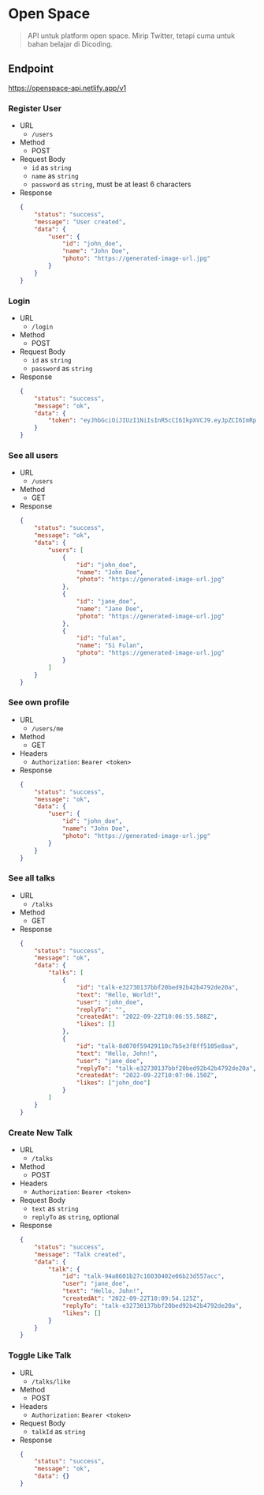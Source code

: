 # Open Space

> API untuk platform open space. Mirip Twitter, tetapi cuma untuk bahan belajar di Dicoding.

## Endpoint 
https://openspace-api.netlify.app/v1


### Register User
- URL
  - `/users`
- Method
  - POST
- Request Body
  - `id` as `string`
  - `name` as `string`
  - `password` as `string`, must be at least 6 characters
- Response
    ```json
    {
        "status": "success",
        "message": "User created",
        "data": {
            "user": {
                "id": "john_doe",
                "name": "John Doe",
                "photo": "https://generated-image-url.jpg"
            }
        }
    }
    ```

### Login
- URL
  - `/login`
- Method
  - POST
- Request Body
  - `id` as `string`
  - `password` as `string`
- Response
    ```json
    {
        "status": "success",
        "message": "ok",
        "data": {
            "token": "eyJhbGciOiJIUzI1NiIsInR5cCI6IkpXVCJ9.eyJpZCI6ImRpbWFzMiIsIm5hbWUiOiJEaW1hcyBTYXB1dHJhIiwicGhvdG8iOiJodHRwczovL3VpLWF2YXRhcnMuY29tL2FwaS8_bmFtZT1EaW1hcyBTYXB1dHJhJmJhY2tncm91bmQ9cmFuZG9tIiwiaXNfcGVybWFuZW50IjpmYWxzZSwiaWF0IjoxNjYzODQwNzY0fQ._HrzpinFYX_m9WfvM-lGCdVrnhnaGHhzt1e6eATE1Iw"
        }
   }
    ```

### See all users
- URL
  - `/users`
- Method
  - GET
- Response
    ```json
    {
        "status": "success",
        "message": "ok",
        "data": {
            "users": [
                {
                    "id": "john_doe",
                    "name": "John Doe",
                    "photo": "https://generated-image-url.jpg"
                },
                {
                    "id": "jane_doe",
                    "name": "Jane Doe",
                    "photo": "https://generated-image-url.jpg"
                },
                {
                    "id": "fulan",
                    "name": "Si Fulan",
                    "photo": "https://generated-image-url.jpg"
                }
            ]
        }
    }
    ```

### See own profile
- URL
  - `/users/me`
- Method
  - GET
- Headers
  - `Authorization`: `Bearer <token>`
- Response
    ```json
    {
        "status": "success",
        "message": "ok",
        "data": {
            "user": {
                "id": "john_doe",
                "name": "John Doe",
                "photo": "https://generated-image-url.jpg"
            }
        }
    }
    ```

### See all talks
- URL
  - `/talks`
- Method
  - GET
- Response
    ```json
    {
        "status": "success",
        "message": "ok",
        "data": {
            "talks": [
                {
                    "id": "talk-e32730137bbf20bed92b42b4792de20a",
                    "text": "Hello, World!",
                    "user": "john_doe",
                    "replyTo": "",
                    "createdAt": "2022-09-22T10:06:55.588Z",
                    "likes": []
                },
                {
                    "id": "talk-8d070f59429110c7b5e3f8ff5105e8aa",
                    "text": "Hello, John!",
                    "user": "jane_doe",
                    "replyTo": "talk-e32730137bbf20bed92b42b4792de20a",
                    "createdAt": "2022-09-22T10:07:06.150Z",
                    "likes": ["john_doe"]
                }
            ]
        }
    }
    
    ```

### Create New Talk
- URL
  - `/talks`
- Method
  - POST
- Headers
  - `Authorization`: `Bearer <token>`
- Request Body
  - `text` as `string`
  - `replyTo` as `string`, optional
- Response
    ```json
    {
        "status": "success",
        "message": "Talk created",
        "data": {
            "talk": {
                "id": "talk-94a8601b27c16030402e06b23d557acc",
                "user": "jane_doe",
                "text": "Hello, John!",
                "createdAt": "2022-09-22T10:09:54.125Z",
                "replyTo": "talk-e32730137bbf20bed92b42b4792de20a",
                "likes": []
            }
        }
    }
    ```

### Toggle Like Talk
- URL
  - `/talks/like`
- Method
  - POST
- Headers
  - `Authorization`: `Bearer <token>`
- Request Body
  - `talkId` as `string`
- Response
    ```json
    {
        "status": "success",
        "message": "ok",
        "data": {}
    }
    ```
